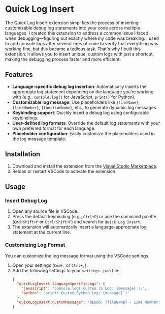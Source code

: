 # Quick Log Insert 

 The Quick Log Insert extension simplifies the process of inserting customizable debug log statements into your code across multiple languages. I created this extension to address a common issue I faced when debugging—figuring out exactly where my code was breaking. I used to add console logs after several lines of code to verify that everything was working fine, but this became a tedious task. That's why I built this extension: it allows you to insert unique, custom logs with just a shortcut, making the debugging process faster and more efficient!

## Features

- **Language-specific debug log insertion**: Automatically inserts the appropriate log statement depending on the language you're working with (e.g., `console.log()` for JavaScript, `print()` for Python).
- **Customizable log message**: Use placeholders like `{fileName}`, `{lineNumber}`, `{functionName}`, etc., to generate dynamic log messages.
- **Keybinding support**: Quickly insert a debug log using configurable keybindings.
- **User-defined log formats**: Override the default log statements with your own preferred format for each language.
- **Placeholder configuration**: Easily customize the placeholders used in the log message template.

## Installation

1. Download and install the extension from the [Visual Studio Marketplace](https://marketplace.visualstudio.com).
2. Reload or restart VSCode to activate the extension.

## Usage

### Insert Debug Log

1. Open any source file in VSCode.
2. Press the default keybinding (e.g., `Ctrl+D`) or use the command palette (`Cmd+Shift+P` or `Ctrl+Shift+P`) and search for `Quick Log Insert`.
3. The extension will automatically insert a language-appropriate log statement at the current line.

### Customizing Log Format

You can customize the log message format using the VSCode settings.

1. Open your settings (`Cmd+,` or `Ctrl+,`).
2. Add the following settings to your `settings.json` file:
   ```json
   {
     "quickLogInsert.languageSpecificLogs": {
       "javascript": "console.log('Custom JS Log: {message}');",
       "python": "print('Custom Python Log: {message}')"
     },
     "quickLogInsert.customMessage": "DEBUG: {fileName} - Line Number: {lineNumber}"
   }
